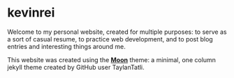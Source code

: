 # kevinrei

Welcome to my personal website, created for multiple purposes: to serve as a sort of casual resume, to practice web development, and to post blog entries and interesting things around me.

This website was created using the **[Moon](http://taylantatli.github.io/Moon)** theme: a minimal, one column jekyll theme created by GitHub user TaylanTatli.
